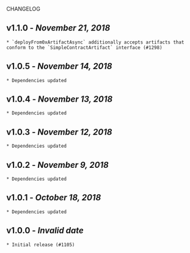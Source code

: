 <!--
changelogUtils.file is auto-generated using the monorepo-scripts package. Don't edit directly.
Edit the package's CHANGELOG.json file only.
-->

CHANGELOG

## v1.1.0 - _November 21, 2018_

    * `deployFrom0xArtifactAsync` additionally accepts artifacts that conform to the `SimpleContractArtifact` interface (#1298)

## v1.0.5 - _November 14, 2018_

    * Dependencies updated

## v1.0.4 - _November 13, 2018_

    * Dependencies updated

## v1.0.3 - _November 12, 2018_

    * Dependencies updated

## v1.0.2 - _November 9, 2018_

    * Dependencies updated

## v1.0.1 - _October 18, 2018_

    * Dependencies updated

## v1.0.0 - _Invalid date_

    * Initial release (#1105)
